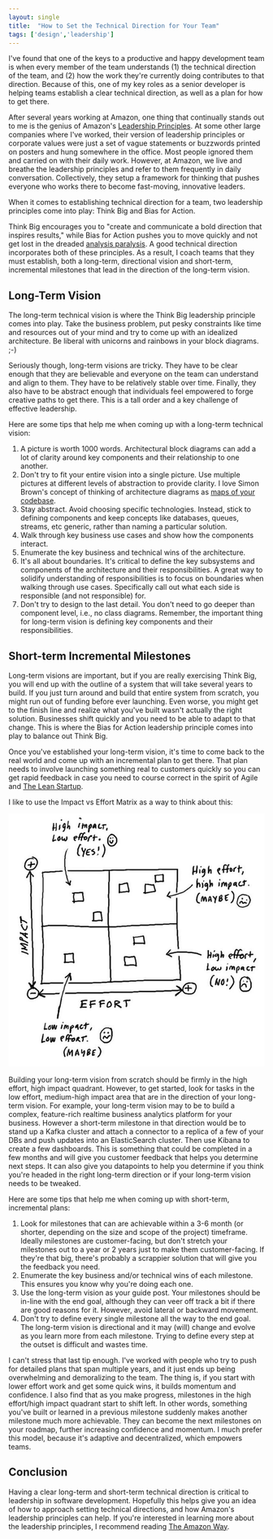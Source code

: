 ```yaml
---
layout: single
title:  "How to Set the Technical Direction for Your Team"
tags: ['design','leadership']
---
```


I've found that one of the keys to a productive and happy development team is when every member of the team understands (1) the technical direction of the team, and (2)
how the work they're currently doing contributes to that direction. Because of this, one of my key roles as a senior developer is helping teams establish a clear technical
direction, as well as a plan for how to get there.

After several years working at Amazon, one thing that continually stands out to me is the genius of Amazon's [Leadership Principles](https://www.amazon.jobs/en/principles).
At some other large companies where I've worked, their version of leadership principles or corporate values were just a set of vague statements or buzzwords printed on
posters and hung somewhere in the office. Most people ignored them and carried on with their daily work. However, at Amazon, we live and breathe the leadership principles
and refer to them frequently in daily conversation. Collectively, they setup a framework for thinking that pushes everyone who works there to become fast-moving, innovative
leaders.

When it comes to establishing technical direction for a team, two leadership principles come into play: Think Big and Bias for Action.

Think Big encourages you to "create and communicate a bold direction that inspires results," while Bias for Action pushes you to move quickly and not get lost in the dreaded
[analysis paralysis](https://en.wikipedia.org/wiki/Analysis_paralysis). A good technical direction incorporates both of these principles. As a result, I coach teams that
they must establish, both a long-term, directional vision and short-term, incremental milestones that lead in the direction of the long-term vision.

## Long-Term Vision

The long-term technical vision is where the Think Big leadership principle comes into play. Take the business problem, put pesky constraints like time and resources out of
your mind and try to come up with an idealized architecture. Be liberal with unicorns and rainbows in your block diagrams. ;-)

Seriously though, long-term visions are tricky. They have to be clear enough that they are believable and everyone on the team can understand and align to them. They
have to be relatively stable over time. Finally, they also have to be abstract enough that individuals feel empowered to forge creative paths to get there. This is a
tall order and a key challenge of effective leadership.

Here are some tips that help me when coming up with a long-term technical vision:

1. A picture is worth 1000 words. Architectural block diagrams can add a lot of clarity around key components and their relationship to one another.
1. Don't try to fit your entire vision into a single picture. Use multiple pictures at different levels of abstraction to provide clarity. I love Simon Brown's concept
   of thinking of architecture diagrams as
   [maps of your codebase](http://www.codingthearchitecture.com/2015/11/25/software_architecture_diagrams_should_be_maps_of_your_source_code.html).
1. Stay abstract. Avoid choosing specific technologies. Instead, stick to defining components and keep concepts like databases, queues, streams, etc generic, rather than
   naming a particular solution.
1. Walk through key business use cases and show how the components interact.
1. Enumerate the key business and technical wins of the architecture.
1. It's all about boundaries. It's critical to define the key subsystems and components of the architecture and their responsibilities. A great way to solidify understanding
   of responsibilities is to focus on boundaries when walking through use cases. Specifically call out what each side is responsible (and not responsible) for.
1. Don't try to design to the last detail. You don't need to go deeper than component level, i.e., no class diagrams. Remember, the important thing for long-term vision is
   defining key components and their responsibilities.

## Short-term Incremental Milestones

Long-term visions are important, but if you are really exercising Think Big, you will end up with the outline of a system that will take several years to build. If you just
turn around and build that entire system from scratch, you might run out of funding before ever launching. Even worse, you might get to the finish line and realize what
you've built wasn't actually the right solution. Businesses shift quickly and you need to be able to adapt to that change. This is where the Bias for Action leadership
principle comes into play to balance out Think Big.

Once you've established your long-term vision, it's time to come back to the real world and come up with an incremental plan to get there. That plan needs to involve
launching something real to customers quickly so you can get rapid feedback in case you need to course correct in the spirit of Agile and
[The Lean Startup](https://www.amazon.com/Lean-Startup-Entrepreneurs-Continuous-Innovation/dp/0307887898).

I like to use the Impact vs Effort Matrix as a way to think about this:

![Impact vs Effort Matrix](/images/impact-vs-effort.jpg)

Building your long-term vision from scratch should be firmly in the high effort, high impact quadrant. However, to get started, look for tasks in the low effort, medium-high
impact area that are in the direction of your long-term vision. For example, your long-term vision may to be to build a complex, feature-rich realtime business analytics
platform for your business. However a short-term milestone in that direction would be to stand up a Kafka cluster and attach a connector to a replica of a few of your DBs and
push updates into an ElasticSearch cluster. Then use Kibana to create a few dashboards. This is something that could be completed in a few months and will give you customer
feedback that helps you determine next steps. It can also give you datapoints to help you determine if you think you're headed in the right long-term direction or if your
long-term vision needs to be tweaked.

Here are some tips that help me when coming up with short-term, incremental plans:

1. Look for milestones that can are achievable within a 3-6 month (or shorter, depending on the size and scope of the project) timeframe. Ideally milestones are customer-facing,
   but don't stretch your milestones out to a year or 2 years just to make them customer-facing. If they're that big, there's probably a scrappier solution that will give you
   the feedback you need.
1. Enumerate the key business and/or technical wins of each milestone. This ensures you know why you're doing each one.
1. Use the long-term vision as your guide post. Your milestones should be in-line with the end goal, although they can veer off track a bit if there are good reasons for it.
   However, avoid lateral or backward movement.
1. Don't try to define every single milestone all the way to the end goal. The long-term vision is directional and it may (will) change and evolve as you learn more from each
   milestone. Trying to define every step at the outset is difficult and wastes time.

I can't stress that last tip enough. I've worked with people who try to push for detailed plans that span multiple years, and it just ends up being overwhelming and
demoralizing to the team. The thing is, if you start with lower effort work and get some quick wins, it builds momentum and confidence. I also find that as you make progress,
milestones in the high effort/high impact quadrant start to shift left. In other words, something you've built or learned in a previous milestone suddenly makes another
milestone much more achievable. They can become the next milestones on your roadmap, further increasing confidence and momentum. I much prefer this model, because it's
adaptive and decentralized, which empowers teams.

## Conclusion

Having a clear long-term and short-term technical direction is critical to leadership in software development. Hopefully this helps give you an idea of how to approach
setting technical directions, and how Amazon's leadership principles can help. If you're interested in learning more about the leadership principles, I recommend reading
[The Amazon Way](https://www.amazon.com/Amazon-Way-Leadership-Principles-Disruptive/dp/1499296770).
